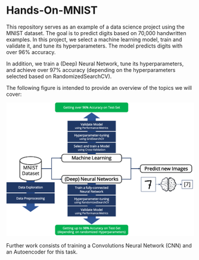 # Hands-On-MNIST

This repository serves as an example of a data science project using the MNIST dataset. The goal is to predict digits based on 70,000 handwritten examples. In this project, we select a machine learning model, train and validate it, and tune its hyperparameters. The model predicts digits with over 96% accuracy.

In addition, we train a (Deep) Neural Network, tune its hyperparameters, and achieve over 97% accuracy (depending on the hyperparameters selected based on RandomizedSearchCV).

The following figure is intended to provide an overview of the topics we will cover:

![Project Overview](images/project_overview.png)

Further work consists of training a Convolutions Neural Network (CNN) and an Autoencoder for this task.